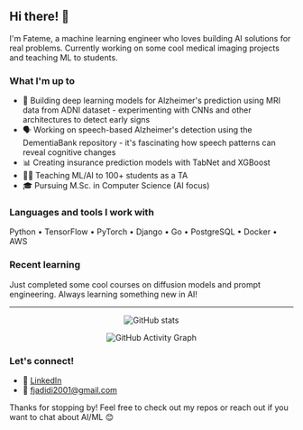 ## Hi there! 👋

I'm Fateme, a machine learning engineer who loves building AI solutions for real problems. Currently working on some cool medical imaging projects and teaching ML to students.

### What I'm up to
- 🧠 Building deep learning models for Alzheimer's prediction using MRI data from ADNI dataset - experimenting with CNNs and other architectures to detect early signs
- 🗣️ Working on speech-based Alzheimer's detection using the DementiaBank repository - it's fascinating how speech patterns can reveal cognitive changes
- 📊 Creating insurance prediction models with TabNet and XGBoost
- 👩‍🏫 Teaching ML/AI to 100+ students as a TA
- 🎓 Pursuing M.Sc. in Computer Science (AI focus)

### Languages and tools I work with
Python • TensorFlow • PyTorch • Django • Go • PostgreSQL • Docker • AWS

### Recent learning
Just completed some cool courses on diffusion models and prompt engineering. Always learning something new in AI!

---

<div align="center">

![GitHub stats](https://github-readme-stats.vercel.app/api?username=fjadidi2001&show_icons=true&theme=default&hide_border=true)

![GitHub Activity Graph](https://github-readme-activity-graph.vercel.app/graph?username=fjadidi2001&theme=minimal)

</div>

### Let's connect!
- 💼 [LinkedIn](https://linkedin.com/in/fateme-jadidi2001/)
- 📧 fjadidi2001@gmail.com

Thanks for stopping by! Feel free to check out my repos or reach out if you want to chat about AI/ML 😊

